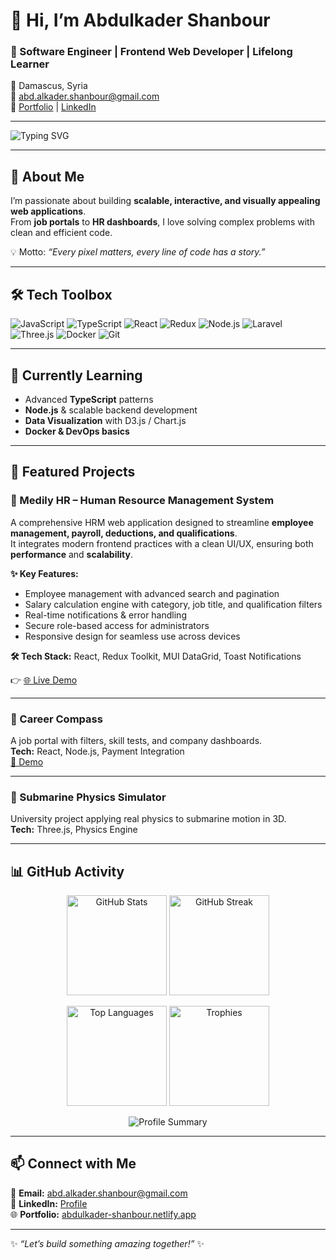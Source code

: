 # 👋 Hi, I’m Abdulkader Shanbour  

### 🚀 Software Engineer | Frontend Web Developer | Lifelong Learner  

📍 Damascus, Syria  
📧 abd.alkader.shanbour@gmail.com  
🔗 [Portfolio](https://abdulkader-shanbour.netlify.app/) | [LinkedIn](https://www.linkedin.com/in/abdulkader-al-shanbour-553546263)  

---

![Typing SVG](https://readme-typing-svg.demolab.com?font=Fira+Code&weight=600&size=22&duration=4000&pause=1000&color=00BFFF&center=true&vCenter=true&random=false&width=600&lines=Welcome+to+my+GitHub+Profile!;Software+Engineer+%7C+Frontend+Developer;Lifelong+Learner+%26+Problem+Solver;Let's+Build+Something+Amazing+Together+🚀)

---

## 🌟 About Me  
I’m passionate about building **scalable, interactive, and visually appealing web applications**.  
From **job portals** to **HR dashboards**, I love solving complex problems with clean and efficient code.  

💡 Motto: *“Every pixel matters, every line of code has a story.”*  

---

## 🛠️ Tech Toolbox  

![JavaScript](https://img.shields.io/badge/-JavaScript-F7DF1E?logo=javascript&logoColor=000)  ![TypeScript](https://img.shields.io/badge/-TypeScript-3178C6?logo=typescript&logoColor=fff)  ![React](https://img.shields.io/badge/-React-61DAFB?logo=react&logoColor=000)  ![Redux](https://img.shields.io/badge/-Redux-764ABC?logo=redux&logoColor=fff)  ![Node.js](https://img.shields.io/badge/-Node.js-339933?logo=node.js&logoColor=fff)  ![Laravel](https://img.shields.io/badge/-Laravel-FF2D20?logo=laravel&logoColor=fff)  ![Three.js](https://img.shields.io/badge/-Three.js-black?logo=three.js&logoColor=fff)  ![Docker](https://img.shields.io/badge/-Docker-2496ED?logo=docker&logoColor=fff)  ![Git](https://img.shields.io/badge/-Git-F05032?logo=git&logoColor=fff)  

---

## 🌱 Currently Learning  
- Advanced **TypeScript** patterns  
- **Node.js** & scalable backend development  
- **Data Visualization** with D3.js / Chart.js  
- **Docker & DevOps basics**  

---

## 📌 Featured Projects  

### 🔹 Medily HR – Human Resource Management System  
A comprehensive HRM web application designed to streamline **employee management, payroll, deductions, and qualifications**.  
It integrates modern frontend practices with a clean UI/UX, ensuring both **performance** and **scalability**.  

**✨ Key Features:**  
- Employee management with advanced search and pagination  
- Salary calculation engine with category, job title, and qualification filters  
- Real-time notifications & error handling  
- Secure role-based access for administrators  
- Responsive design for seamless use across devices  

**🛠 Tech Stack:** React, Redux Toolkit, MUI DataGrid, Toast Notifications  

👉 [🌐 Live Demo](https://medily-hr.netlify.app/)  

---

### 🔹 Career Compass  
A job portal with filters, skill tests, and company dashboards.  
**Tech:** React, Node.js, Payment Integration  
[🎥 Demo](https://drive.google.com/file/d/1DCGkzNJD5GAyi8bCkm1F88qMg9jcKKvQ/view)  

---

### 🔹 Submarine Physics Simulator  
University project applying real physics to submarine motion in 3D.  
**Tech:** Three.js, Physics Engine  

---

## 📊 GitHub Activity  

<p align="center">
  <!-- Stats -->
  <img src="https://github-readme-stats.vercel.app/api?username=abd-shan&show_icons=true&theme=tokyonight" alt="GitHub Stats" height="160"/>
  <!-- Streak -->
  <img src="https://streak-stats.demolab.com?user=abd-shan&theme=tokyonight&border_radius=5" alt="GitHub Streak" height="160"/>
</p>

<p align="center">
  <!-- Top Languages -->
  <img src="https://github-readme-stats.vercel.app/api/top-langs/?username=abd-shan&layout=compact&theme=tokyonight" alt="Top Languages" height="160"/>
  <!-- Trophies -->
  <img src="https://github-profile-trophy.vercel.app/?username=abd-shan&theme=tokyonight&row=1&column=5" alt="Trophies" height="160"/>
</p>

<p align="center">
  <!-- Profile Summary Card -->
  <img src="https://github-profile-summary-cards.vercel.app/api/cards/profile-details?username=abd-shan&theme=tokyonight" alt="Profile Summary"/>
</p>

---

## 📫 Connect with Me  
📧 **Email:** abd.alkader.shanbour@gmail.com  
💼 **LinkedIn:** [Profile](https://www.linkedin.com/in/abdulkader-al-shanbour-553546263)  
🌐 **Portfolio:** [abdulkader-shanbour.netlify.app](https://abdulkader-shanbour.netlify.app/)  

---

✨ *“Let’s build something amazing together!”* ✨
